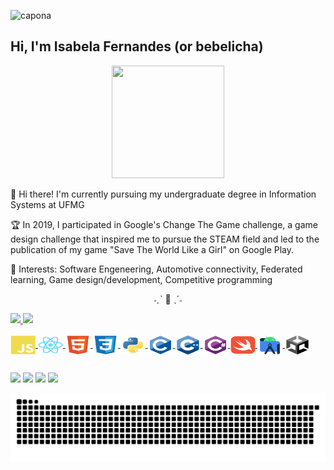 ![capona](https://github.com/bebelicha/bebelicha/assets/61983593/0baef530-6aa5-4a36-bb45-a3814f399497)

## Hi, I'm Isabela Fernandes (or bebelicha)
<p align="center">
  <img width="180" height="180" src="https://github.com/user-attachments/assets/4671ff72-6502-4ca7-b372-9f9c24c1d4f8">

<p class="text-justify">👋 Hi there! I'm currently pursuing my undergraduate degree in Information Systems at UFMG</p>
<p class="text-justify">🏆 In 2019, I participated in Google's Change The Game challenge, a game design challenge that inspired me to pursue the STEAM field and led to the publication of my game "Save The World Like a Girl" on Google Play.</p>
<p class="text-justify">🚀 Interests: Software Engeneering, Automotive connectivity, Federated learning, Game design/development, Competitive programming <br></p>
<p align="center">˗ˏˋ 🍓 ˎˊ˗</p>


 <div>
  <a href="https://github.com/bebelicha">
  <img height="240em" src="https://github-readme-stats.vercel.app/api?username=bebelicha&show_icons=true&text_color=71123c&bg_color=fae2c0&title_color=f50a59&icon_color=fc5f96&border_color=fae2c0&include_all_commits=true&count_private=true"/>
  <img height="240em" src="https://github-readme-stats.vercel.app/api/top-langs/?username=bebelicha&text_color=71123c&bg_color=fae2c0&title_color=f50a59&icon_color=fc5f960&border_color=fae2c0&layout=compact&langs_count=8&theme=dracula"/>
  
</div>

<div style="display: inline_block"><br>
  <img align="center" alt="Bebelicha-Js" height="30" width="40" src="https://raw.githubusercontent.com/devicons/devicon/master/icons/javascript/javascript-plain.svg">
  <img align="center" alt="Bebelicha-React" height="30" width="40" src="https://raw.githubusercontent.com/devicons/devicon/master/icons/react/react-original.svg">
  <img align="center" alt="Bebelicha-HTML" height="30" width="40" src="https://raw.githubusercontent.com/devicons/devicon/master/icons/html5/html5-original.svg">
  <img align="center" alt="Bebelicha-CSS" height="30" width="40" src="https://raw.githubusercontent.com/devicons/devicon/master/icons/css3/css3-original.svg">
  <img align="center" alt="Bebelicha-Python" height="30" width="40" src="https://raw.githubusercontent.com/devicons/devicon/master/icons/python/python-original.svg">
 <img align="center" alt="Bebelicha-C" height="30" width="40" src="https://raw.githubusercontent.com/devicons/devicon/master/icons/c/c-original.svg">
 <img align="center" alt="Bebelicha-C++" height="30" width="40" src="https://raw.githubusercontent.com/devicons/devicon/master/icons/cplusplus/cplusplus-original.svg">
  <img align="center" alt="Bebelicha-Csharp" height="30" width="40" src="https://raw.githubusercontent.com/devicons/devicon/master/icons/csharp/csharp-original.svg">
   <img align="center" alt="Bebelicha-Swift" height="30" width="40" src="https://github.com/devicons/devicon/blob/master/icons/swift/swift-original.svg">
 <img align="center" alt="Bebelicha-AndroidStudio" height="30" width="40" src="https://github.com/devicons/devicon/blob/master/icons/androidstudio/androidstudio-original.svg">
 <img align="center" alt="Bebelicha-Unity" height="30" width="40" src="https://github.com/devicons/devicon/blob/master/icons/unity/unity-original.svg">
</div>
 
 ##
 
<div> 
  <a href="https://instagram.com/bebelicha" target="_blank"><img src="https://img.shields.io/badge/-Instagram-%23E4405F?style=for-the-badge&logo=instagram&logoColor=white" target="_blank"></a>
  <a href = "mailto:isabelafgm@gmail.com"><img src="https://img.shields.io/badge/-Gmail-%23333?style=for-the-badge&logo=gmail&logoColor=white" target="_blank"></a>
  <a href="https://bebelicha.itch.io/" target="_blank"><img src="https://img.shields.io/badge/Itch-%23FF0B34.svg?style=for-the-badge&logo=Itch.io&logoColor=white)" target="_blank"></a> 
  <a href="https://steamcommunity.com/profiles/76561198239511940" target="_blank"><img src="https://img.shields.io/badge/steam-%23000000.svg?style=for-the-badge&logo=steam&logoColor=white" target="_blank"></a> 
 
 
  ![Snake animation](https://github.com/bebelicha/bebelicha/blob/output/github-contribution-grid-snake.svg)
 
</div>
